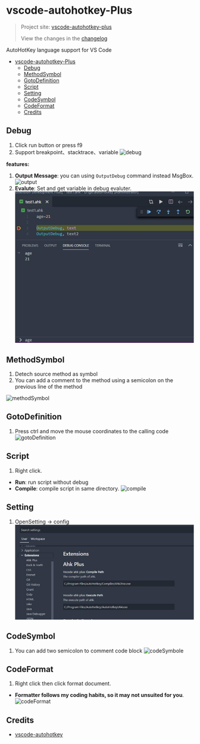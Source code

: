 # vscode-autohotkey-Plus

> Project site: [vscode-autohotkey-plus](https://github.com/cweijan/vscode-autohotkey)
>
> View the changes in the [changelog](/CHANGELOG.md)

AutoHotKey language support for VS Code
- [vscode-autohotkey-Plus](#vscode-autohotkey-plus)
  - [Debug](#debug)
  - [MethodSymbol](#methodsymbol)
  - [GotoDefinition](#gotodefinition)
  - [Script](#script)
  - [Setting](#setting)
  - [CodeSymbol](#codesymbol)
  - [CodeFormat](#codeformat)
  - [Credits](#credits)

## Debug
1. Click run button or press f9
2. Support breakpoint、stacktrace、variable
![debug](image/debug.gif)

**features:**
1. **Output Message**: you can using `OutputDebug` command instead MsgBox.
![output](image/output.jpg)
2. **Evalute**: Set and get variable in debug evaluter.![evalute](image/evalute.jpg)

## MethodSymbol
1. Detech source method as symbol
2. You can add a comment to the method using a semicolon on the previous line of the method

![methodSymbol](image/methodSymbol.jpg)

## GotoDefinition

1. Press ctrl and move the mouse coordinates to the calling code 
![gotoDefinition](image/gotoDefinition.jpg)

## Script
1. Right click.
- **Run**: run script without debug
- **Compile**: compile script in same directory.
![compile](image/compile.jpg)

## Setting

1. OpenSetting -> config
![settings](image/settings.jpg)

## CodeSymbol

1. You can add two semicolon to comment code block
![codeSymbole](image/codeSymbol.jpg)

## CodeFormat
1. Right click then click format document.
- **Formatter follows my coding habits, so it may not unsuited for you**.
![codeFormat](image/codeFormat.jpg)

## Credits
- [vscode-autohotkey](https://github.com/stef-levesque/vscode-autohotkey)